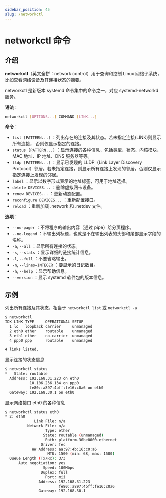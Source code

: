 ```yaml
---
sidebar_position: 45
slug: /networkctl
---
```


# networkctl 命令



## 介绍

**networkctl**（英文全拼：network control）用于查询和控制 Linux 网络子系统，比如查看网络设备及其连接状态的摘要。

networkctl 是新版本 systemd 命令集中的命令之一，对应 systemd-networkd 服务。

**语法**：

```bash
networkctl [OPTIONS...] COMMAND [LINK...]
```

**命令**：

- `list [PATTERN...]` ：列出存在的连接及其状态。若未指定连接(LINK)则显示所有连接， 否则仅显示指定的连接。
- `status [PATTERN...]` ：显示连接的各种信息，包括类型、状态、内核模块、MAC 地址、IP 地址、DNS 服务器等等。
- `lldp [PATTERN...]` ：显示已发现的 LLDP（Link Layer Discovery Protocol）邻居。若未指定连接，则显示所有连接上发现的邻居，否则仅显示指定连接上发现的邻居。
- `label` ：显示以数字形式表示的地址标签，可用于地址选择。
- `delete DEVICES...` ：删除虚拟网卡设备。
- `renew DEVICES...` ：更新动态配置。
- `reconfigure DEVICES...` ：重新配置接口。
- `reload` ：重新加载 .network 和 .netdev 文件。

**选项**：

- `--no-pager` ：不将程序的输出内容（通过 pipe）给分页程序。
- `--no-legend` ：不输出列标题，也就是不在输出列表的头部和尾部显示字段的名称。
- `-a`, `--all` ：显示所有连接的状态。
- `-s`, `--stats` ：显示详细的链接统计信息。
- `-l`, `--full` ：不要省略输出。
- `-n`, `--lines=INTEGER` ：要显示的日记数目。
- `-h`, `--help` ：显示帮助信息。
- `--version` ：显示 systemd 软件包的版本信息。



## 示例

列出所有连接及其状态，相当于 `networkctl list` 或 `networkctl -a`

```bash
$ networkctl
IDX LINK TYPE     OPERATIONAL SETUP
  1 lo   loopback carrier     unmanaged
  2 eth0 ether    routable    unmanaged
  3 eth1 ether    no-carrier  unmanaged
  4 ppp0 ppp      routable    unmanaged

4 links listed.
```

显示连接的状态信息

```bash
$ networkctl status
*   State: routable
  Address: 192.168.31.223 on eth0
           10.106.236.134 on ppp0
           fe80::a897:4bff:fe16:c0a6 on eth0
  Gateway: 192.168.30.1 on eth0
```

显示网络接口 eth0 的各种信息

```bash
$ networkctl status eth0
* 2: eth0
             Link File: n/a
          Network File: n/a
                  Type: ether
                 State: routable (unmanaged)
                  Path: platform-30be0000.ethernet
                Driver: fec
            HW Address: aa:97:4b:16:c0:a6
                   MTU: 1500 (min: 68, max: 1500)
  Queue Length (Tx/Rx): 3/3
      Auto negotiation: yes
                 Speed: 100Mbps
                Duplex: full
                  Port: mii
               Address: 192.168.31.223
                        fe80::a897:4bff:fe16:c0a6
               Gateway: 192.168.30.1
```



